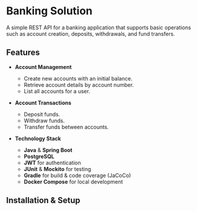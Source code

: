 # Banking Solution

A simple REST API for a banking application that supports basic operations such as account creation, deposits, withdrawals, and fund transfers.

## Features

- **Account Management**
  - Create new accounts with an initial balance.
  - Retrieve account details by account number.
  - List all accounts for a user.

- **Account Transactions**
  - Deposit funds.
  - Withdraw funds.
  - Transfer funds between accounts.

- **Technology Stack**
  - **Java** & **Spring Boot**
  - **PostgreSQL**
  - **JWT** for authentication
  - **JUnit** & **Mockito** for testing
  - **Gradle** for build & code coverage (JaCoCo)
  - **Docker Compose** for local development

## Installation & Setup

